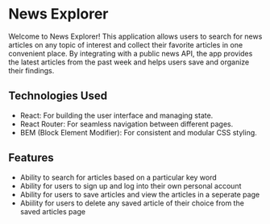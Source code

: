 # News Explorer
Welcome to News Explorer! This application allows users to search for news articles on any topic of interest and collect their favorite articles in one convenient place. By integrating with a public news API, the app provides the latest articles from the past week and helps users save and organize their findings.

## Technologies Used
- React: For building the user interface and managing state.
- React Router: For seamless navigation between different pages.
- BEM (Block Element Modifier): For consistent and modular CSS styling.

## Features
- Ability to search for articles based on a particular key word
- Ability for users to sign up and log into their own personal account
- Ability for users to save articles and view the articles in a seperate page
- Abiility for users to delete any saved article of their choice from the saved articles page

